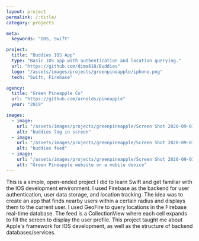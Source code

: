```yaml
---
layout: project
permalink: /:title/
category: projects

meta:
  keywords: "IOS, Swift"

project:
  title: "Buddies IOS App"
  type: "Basic IOS app with authentication and location querying."
  url: "https://github.com/dima618/Buddies"
  logo: "/assets/images/projects/greenpineapple/iphone.png"
  tech: "Swift, Firebase"

agency:
  title: "Green Pineapple Co"
  url: "https://github.com/arnolds/pineapple"
  year: "2019"

images:
  - image:
    url: "/assets/images/projects/greenpineapple/Screen Shot 2020-09-01 at 2.25.26 AM.png"
    alt: "buddies log in screen"
  - image:
    url: "/assets/images/projects/greenpineapple/Screen Shot 2020-09-01 at 2.26.33 AM.png"
    alt: "buddies feed"
  - image:
    url: "/assets/images/projects/greenpineapple/Screen Shot 2020-09-01 at 2.26.42 AM.png"
    alt: "Green Pineapple website on a mobile device"
---
```

<p>This is a simple, open-ended project I did to learn Swift and get familiar with the IOS development environment. I used Firebase as the backend for user authentication, user data storage, and location tracking. The idea was to create an app that finds nearby users within a certain radius and displays them to the current user. I used GeoFire to query locations in the Firebase real-time database. The feed is a CollectionView where each cell expands to fill the screen to display the user profile. This project taught me about Apple's framework for IOS development, as well as the structure of backend databases/services.</p>
